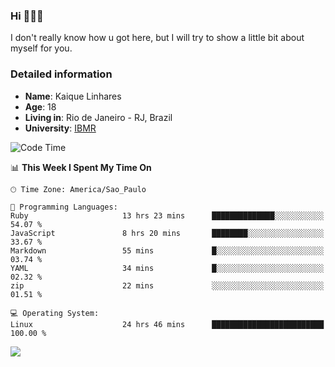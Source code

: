 ### Hi 🙋🏽‍♂️

I don't really know how u got here, but I will try to show a little bit about myself for you.

### Detailed information

* **Name**: Kaique Linhares
* **Age**: 18
* **Living in**: Rio  de Janeiro - RJ, Brazil
* **University**: [IBMR](https://www.ibmr.br/)

<!--START_SECTION:waka-->
![Code Time](http://img.shields.io/badge/Code%20Time-805%20hrs%201%20min-blue)

📊 **This Week I Spent My Time On** 

```text
🕑︎ Time Zone: America/Sao_Paulo

💬 Programming Languages: 
Ruby                     13 hrs 23 mins      ██████████████░░░░░░░░░░░   54.07 % 
JavaScript               8 hrs 20 mins       ████████░░░░░░░░░░░░░░░░░   33.67 % 
Markdown                 55 mins             █░░░░░░░░░░░░░░░░░░░░░░░░   03.74 % 
YAML                     34 mins             █░░░░░░░░░░░░░░░░░░░░░░░░   02.32 % 
zip                      22 mins             ░░░░░░░░░░░░░░░░░░░░░░░░░   01.51 % 

💻 Operating System: 
Linux                    24 hrs 46 mins      █████████████████████████   100.00 % 
```


<!--END_SECTION:waka-->

<a href="https://www.linkedin.com/in/kaique-linhares-25a840208/"  target="_blank"><img src="https://img.shields.io/badge/-LinkedIn-%230077B5?style=for-the-badge&logo=linkedin&logoColor=white" target="_blank"></a>
